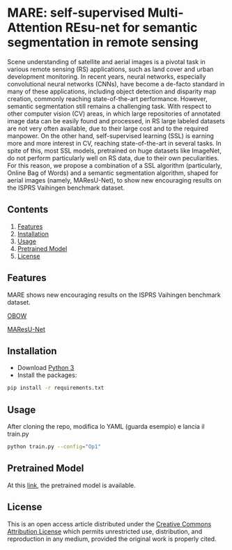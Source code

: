 # MARE: self-supervised Multi-Attention REsu-net for semantic segmentation in remote sensing

Scene understanding of satellite and aerial images is a pivotal task in various remote sensing (RS) applications, such as land cover and urban development monitoring. In recent years, neural networks, especially convolutional neural networks (CNNs), have become a de-facto standard in many of these applications, including object detection and disparity map creation, commonly reaching state-of-the-art performance. However, semantic segmentation still remains a challenging task. With respect to other computer vision (CV) areas, in which large repositories of annotated image data can be easily found and processed, in RS large labeled datasets are not very often available, due to their large cost and to the required manpower. On the other hand, self-supervised learning (SSL) is earning more and more interest in CV, reaching state-of-the-art in several tasks. In spite of this, most SSL models, pretrained on huge datasets like ImageNet, do not perform particularly well on RS data, due to their own peculiarities. For this reason, we propose a combination of a SSL algorithm (particularly, Online Bag of Words) and a semantic segmentation algorithm, shaped for aerial images (namely, MAResU-Net), to show new encouraging results on the ISPRS Vaihingen benchmark dataset.

<!-- <div align="center"><img src="images/example.png", width="700"></div> -->

## Contents
1. [Features](#features)
2. [Installation](#installation)
3. [Usage](#usage)
4. [Pretrained Model](#output)
5. [License](#license)
<!-- 6. [Citation](#citation) -->

## Features

MARE shows new encouraging results on the ISPRS Vaihingen benchmark dataset.

[OBOW](https://github.com/valeoai/obow/tree/main/obow)

<!-- <div align="center"><img src="images/example.png", width="700"></div> -->

[MAResU-Net](https://github.com/lironui/MAResU-Net)

<!-- <div align="center"><img src="images/example.png", width="700"></div> -->

## Installation

- Download [Python 3](https://www.python.org/)
- Install the packages:
```bash
pip install -r requirements.txt
```

## Usage 

After cloning the repo, 
modifica lo YAML (guarda esempio) e lancia il train.py

```bash
python train.py --config="Op1"
```


## Pretrained Model

At this [link](https://drive.google.com/file/d/18Ty0aUDflPjvONNszzo14JI0GjP1Rbed/view?usp=sharing), the pretrained model is available.

## License

This is an open access article distributed under the [Creative Commons Attribution License](https://creativecommons.org/licenses/by/4.0/) which permits unrestricted use, distribution, and reproduction in any medium, provided the original work is properly cited.

<!-- ## Citation

```bash
to do
``` -->
